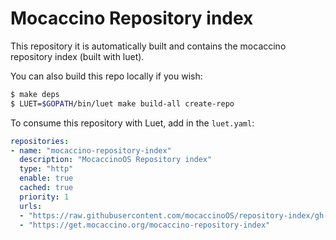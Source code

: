# Mocaccino Repository index

This repository it is automatically built and contains the mocaccino repository index (built with luet).

You can also build this repo locally if you wish:
```sh
$ make deps
$ LUET=$GOPATH/bin/luet make build-all create-repo
```
To consume this repository with Luet, add in the `luet.yaml`:

```yaml
repositories:
- name: "mocaccino-repository-index"
  description: "MocaccinoOS Repository index"
  type: "http"
  enable: true
  cached: true
  priority: 1
  urls:
  - "https://raw.githubusercontent.com/mocaccinoOS/repository-index/gh-pages"
  - "https://get.mocaccino.org/mocaccino-repository-index"
```
